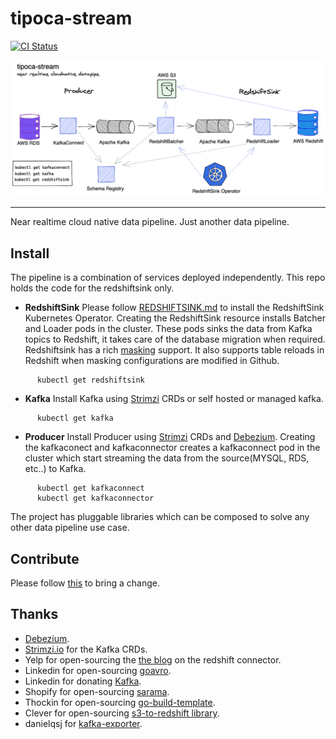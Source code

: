 # tipoca-stream
[![CI Status](https://travis-ci.com/practo/tipoca-stream.svg?token=kWeQdLBoqkiCi2kdxHdt&branch=master)](https://travis-ci.com/practo/tipoca-stream)

<img src="./build/arch.png">

---

Near realtime cloud native data pipeline. Just another data pipeline.

## Install
The pipeline is a combination of services deployed independently. This repo holds the code for the redshiftsink only.

- **RedshiftSink** Please follow [REDSHIFTSINK.md](https://github.com/practo/tipoca-stream/blob/master/REDSHIFTSINK.md) to install the RedshiftSink Kubernetes Operator. Creating the RedshiftSink resource installs Batcher and Loader pods in the cluster. These pods sinks the data from Kafka topics to Redshift, it takes care of the database migration when required. Redshiftsink has a rich [masking](https://github.com/practo/tipoca-stream/blob/master/MASKING.md) support. It also supports table reloads in Redshift when masking configurations are modified in Github.
```
      kubectl get redshiftsink
```

- **Kafka** Install Kafka using [Strimzi](http://strimzi.io/) CRDs or self hosted or managed kafka.
```
      kubectl get kafka
```

- **Producer** Install Producer using [Strimzi](http://strimzi.io/) CRDs and [Debezium](https://debezium.io/). Creating the kafkaconect and kafkaconnector creates a kafkaconnect pod in the cluster which start streaming the data from the source(MYSQL, RDS, etc..) to Kafka.
```
      kubectl get kafkaconnect
      kubectl get kafkaconnector
```

The project has pluggable libraries which can be composed to solve any other data pipeline use case.

## Contribute
Please follow [this](https://github.com/practo/tipoca-stream/blob/master/REDSHIFTSINK.md#contributing) to bring a change.

## Thanks

- [Debezium](https://debezium.io/).
- [Strimzi.io](http://strimzi.io/) for the Kafka CRDs.
- Yelp for open-sourcing the [the blog](https://engineeringblog.yelp.com/2016/10/redshift-connector.html) on the redshift connector.
- Linkedin for open-sourcing [goavro](https://github.com/linkedin/goavro).
- Linkedin for donating [Kafka](https://kafka.apache.org).
- Shopify for open-sourcing [sarama](https://github.com/Shopify/sarama).
- Thockin for open-sourcing [go-build-template](https://github.com/thockin/go-build-template).
- Clever for open-sourcing [s3-to-redshift library](https://github.com/Clever/s3-to-redshift/).
- danielqsj for [kafka-exporter](https://github.com/danielqsj/kafka_exporter).
